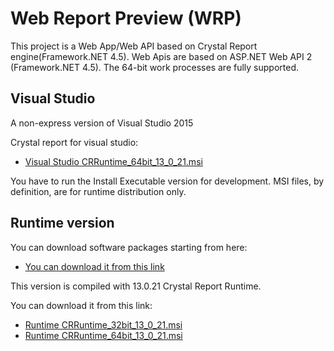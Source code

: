 Web Report Preview (WRP)
===
This project is a Web App/Web API based on Crystal Report engine(Framework.NET 4.5).
Web Apis are based on ASP.NET Web API 2 (Framework.NET 4.5).
The 64-bit work processes are fully supported.

Visual Studio
---------------
A non-express version of Visual Studio 2015

Crystal report for visual studio:
 
* [Visual Studio CRRuntime_64bit_13_0_21.msi](http://downloads.businessobjects.com/akdlm/cr4vs2010/CRforVS_13_0_21.exe)

You have to run the Install Executable version for development.
MSI files, by definition, are for runtime distribution only.

Runtime version
---------------
You can download software packages starting from here: 

* [You can download it from this link](https://wiki.scn.sap.com/wiki/display/BOBJ/Crystal+Reports%2C+Developer+for+Visual+Studio+Downloads)

This version is compiled with 13.0.21 Crystal Report Runtime.

You can download it from this link:

* [Runtime CRRuntime_32bit_13_0_21.msi](http://downloads.businessobjects.com/akdlm/crnetruntime/clickonce/CRRuntime_32bit_13_0_21.msi)
* [Runtime CRRuntime_64bit_13_0_21.msi](http://downloads.businessobjects.com/akdlm/crnetruntime/clickonce/CRRuntime_64bit_13_0_21.msi)


